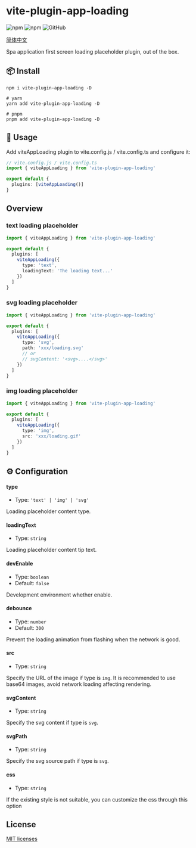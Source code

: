# vite-plugin-app-loading

![npm](https://img.shields.io/npm/v/vite-plugin-app-loading?style=flat-square)
![npm](https://img.shields.io/npm/dm/vite-plugin-app-loading?style=flat-square)
![GitHub](https://img.shields.io/github/license/yue1123/vite-plugin-app-loading?style=flat-square)


[简体中文](./README.zh.md)


Spa application first screen loading placeholder plugin, out of the box.

## 📦 Install

```shell
npm i vite-plugin-app-loading -D

# yarn
yarn add vite-plugin-app-loading -D

# pnpm
pnpm add vite-plugin-app-loading -D
```

## 🦄 Usage

Add viteAppLoading plugin to vite.config.js / vite.config.ts and configure it:

```ts
// vite.config.js / vite.config.ts
import { viteAppLoading } from 'vite-plugin-app-loading'

export default {
  plugins: [viteAppLoading()]
}
```

## Overview

### text loading placeholder

```ts
import { viteAppLoading } from 'vite-plugin-app-loading'

export default {
  plugins: [
    viteAppLoading({
      type: 'text',
      loadingText: 'The loading text...'
    })
  ]
}
```

### svg loading placeholder

```ts
import { viteAppLoading } from 'vite-plugin-app-loading'

export default {
  plugins: [
    viteAppLoading({
      type: 'svg',
      path: 'xxx/loading.svg'
      // or
      // svgContent: '<svg>....</svg>'
    })
  ]
}
```

### img loading placeholder

```ts
import { viteAppLoading } from 'vite-plugin-app-loading'

export default {
  plugins: [
    viteAppLoading({
      type: 'img',
      src: 'xxx/loading.gif'
    })
  ]
}
```

## ⚙️ Configuration

#### type

- Type: `'text' | 'img' | 'svg'`

Loading placeholder content type.

#### loadingText

- Type: `string`

Loading placeholder content tip text.

#### devEnable

- Type: `boolean`
- Default: `false`

Development environment whether enable.

#### debounce

- Type: `number`
- Default: `300`

Prevent the loading animation from flashing when the network is good.

#### src

- Type: `string`

Specify the URL of the image if type is `img`. It is recommended to use base64 images, avoid network loading affecting rendering.

#### svgContent

- Type: `string`

Specify the svg content if type is `svg`.

#### svgPath

- Type: `string`

Specify the svg source path if type is `svg`.

#### css

- Type: `string`

If the existing style is not suitable, you can customize the css through this option

## License

[MIT licenses](https://opensource.org/licenses/MIT)
